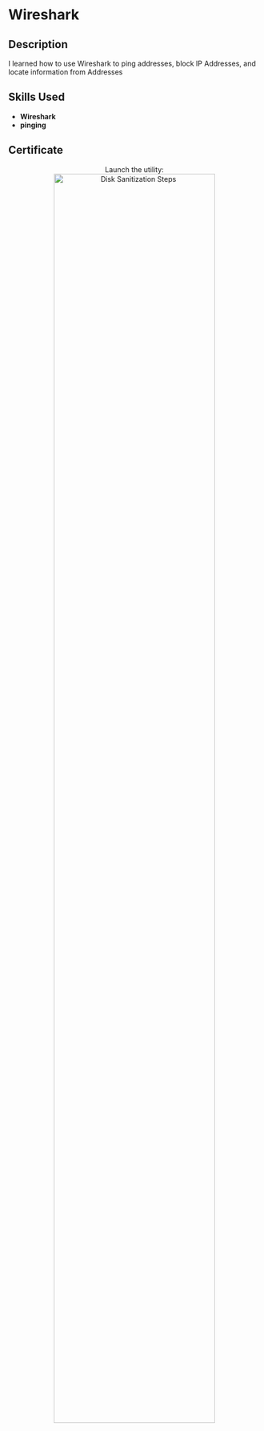 <h1>Wireshark</h1>

<h2>Description</h2>
I learned how to use Wireshark to ping addresses, block IP Addresses, and locate information from Addresses
<br />


<h2>Skills Used</h2>

- <b>Wireshark</b> 
- <b>pinging</b>


<h2>Certificate</h2>

<p align="center">
Launch the utility: <br/>
<img src="https://i.imgur.com/xkJ296D.png" height="80%" width="80%" alt="Disk Sanitization Steps"/>
<br />
<br />

<!--
 ```diff
- text in red
+ text in green
! text in orange
# text in gray
@@ text in purple (and bold)@@
```
--!>
